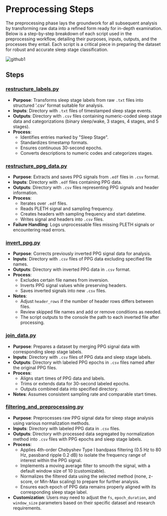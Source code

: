 # Preprocessing Steps
The preprocessing phase lays the groundwork for all subsequent analysis by transforming raw data into a refined form ready for in-depth examination. Below is a step-by-step breakdown of each script used in the preprocessing workflow, detailing their purposes, inputs, outputs, and the processes they entail. Each script is a critical piece in preparing the dataset for robust and accurate sleep stage classification.

![github1](https://github.com/kmarkoveth/PPG/assets/103241042/2bc54a3e-c641-4d14-9456-a977bace7d7b)


## Steps
### [restructure_labels.py](https://github.com/kmarkoveth/PPG/blob/main/preprocessing/restructure_labels.py)
* **Purpose**: Transforms sleep stage labels from raw `.txt` files into structured ’.csv’ format suitable for analysis. 
* **Inputs**: Directory with `.txt` files of timestamped sleep stage events.
* **Outputs**: Directory with `.csv` files containing numeric-coded sleep stage data and categorizations (binary sleep/wake, 3 stages, 4 stages, and 5 stages).
* **Process**: 
  * Identifies entries marked by "Sleep Stage".
  * Standardizes timestamp formats.
  * Ensures continuous 30-second epochs.
  * Converts descriptions to numeric codes and categorizes stages.

### [restructure_ppg_data.py](https://github.com/kmarkoveth/PPG/blob/main/preprocessing/restructure_ppg_data.py)
* **Purpose**: Extracts and saves PPG signals from `.edf` files in `.csv` format.
* **Inputs**: Directory with `.edf` files containing PPG data.
* **Outputs**: Directory with `.csv` files representing PPG signals and header information.
* **Process**: 
  *	Iterates over `.edf` files.
  *	Reads PLETH signal and sampling frequency.
  *	Creates headers with sampling frequency and start datetime.
  *	Writes signal and headers into `.csv` files.
*	**Failure Handling**: Logs unprocessable files missing PLETH signals or encountering read errors.

### [invert_ppg.py](https://github.com/kmarkoveth/PPG/blob/main/preprocessing/invert_ppg.py)
* **Purpose**: Corrects previously inverted PPG signal data for analysis.
* **Inputs**: Directory with `.csv` files of PPG data excluding specified file names.
* **Outputs**: Directory with inverted PPG data in `.csv` format.
* **Process**:
  * Excludes certain file names from inversion.
  * Inverts PPG signal values while preserving headers.
  * Saves inverted signals into new `.csv` files.
* **Notes**:
  * Adjust `header_rows` if the number of header rows differs between files.
  * Review skipped file names and add or remove conditions as needed.
  * The script outputs to the console the path to each inverted file after processing.

### [join_data.py](https://github.com/kmarkoveth/PPG/blob/main/preprocessing/join_data.py)
* **Purpose**: Prepares a dataset by merging PPG signal data with corresponding sleep stage labels.
* **Inputs**: Directory with `.csv` files of PPG data and sleep stage labels.
* **Outputs**: Directory with labeled PPG epochs in `.csv` files named after the original PPG files.
* **Process**:
  * Aligns start times of PPG data and labels.
  * Trims or extends data for 30-second labeled epochs.
  * Outputs combined data into specified directory.
* **Notes**: Assumes consistent sampling rate and comparable start times.

### [filtering_and_preprocessing.py](https://github.com/kmarkoveth/PPG/blob/main/preprocessing/filtering_and_preprocessing.py)
* **Purpose**: Preprocesses raw PPG signal data for sleep stage analysis using various normalization methods.
* **Inputs**: Directory with labeled PPG data in `.csv` files.
* **Outputs**: Directory with processed data segregated by normalization method into `.csv` files with PPG epochs and sleep stage labels.
* **Process**:
  *	Applies 4th-order Chebyshev Type I bandpass filtering (0.5 Hz to 80 Hz, passband ripple 0.2 dB) to isolate the frequency range of interest within the PPG signal.
  * Implements a moving average filter to smooth the signal, with a default window size of 10 (customizable).
  * Normalizes the filtered data using the selected method (none, z-score, or Min-Max scaling) to prepare for further analysis.
  * Ensures each epoch of PPG data remains properly aligned with its corresponding sleep stage label.
*	**Customization**: Users may need to adjust the `fs`, `epoch_duration`, and `window_size` parameters based on their specific dataset and research requirements.

